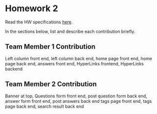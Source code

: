 # Homework 2
Read the HW specifications [here](https://docs.google.com/document/d/1QxRx3j7UKPk_Cv5NAobA0QV44Oy_lAU4QbJrp5pr3LU/edit?usp=sharing).

In the sections below, list and describe each contribution briefly.

## Team Member 1 Contribution
Left column front end,
left column back end,
home page front end,
home page back end,
answers front end,
HyperLinks frontend,
HyperLinks backend
## Team Member 2 Contribution
Banner at top,
Questions form front end,
post question form back end,
answer form front end,
post answers back end
tags page front end,
tags page back end,
search result back end